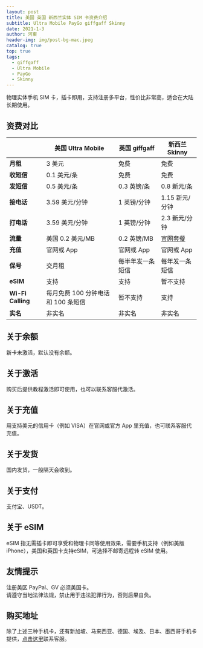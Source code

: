 ```yaml
---
layout: post
title: 美国 英国 新西兰实体 SIM 卡资费介绍
subtitle: Ultra Mobile PayGo giffgaff Skinny
date: 2021-1-3
author: 河東
header-img: img/post-bg-mac.jpeg
catalog: true
top: true
tags:
  - giffgaff
  - Ultra Mobile
  - PayGo
  - Skinny
---
```


物理实体手机 SIM 卡，插卡即用，支持注册多平台，性价比非常高，适合在大陆长期使用。

## 资费对比

|   |  美国 Ultra Mobile | 英国 giffgaff| 新西兰 Skinny|
|  ----  | ----  |----  | ----  |
|  **月租**  | 3 美元 |免费  | 免费|
|  **收短信**|   0.1 美元/条   |免费  | 免费|
|  **发短信** |   0.5 美元/条   |0.3 英镑/条 | 0.8 新元/条|
| **接电话** | 3.59 美元/分钟    |1 英镑/分钟  | 1.15 新元/分钟|
| **打电话** | 3.59 美元/分钟    |1 英镑/分钟  |2.3 新元/分钟 |
|**流量**|美国 0.2 美元/MB|0.2 英镑/MB|[官网套餐](https://www.skinny.co.nz/pricing/overseas-roaming/)|
|**充值**|官网或 App		|官网或 App|官网或 App|
|**保号**|交月租|每半年发一条短信|每年发一条短信|
|**eSIM**|支持|支持|暂不支持|
|**Wi-Fi Calling**|每月免费 100 分钟电话和 100 条短信|暂不支持|支持|
|**实名**|非实名		|非实名		|非实名|

## 关于余额
新卡未激活，默认没有余额。

## 关于激活
购买后提供教程激活即可使用，也可以联系客服代激活。

## 关于充值
用支持美元的信用卡（例如 VISA）在官网或官方 App 里充值，也可联系客服代充值。

## 关于发货
国内发货，一般隔天会收到。

## 关于支付
支付宝、USDT。

## 关于 eSIM
eSIM 指无需插卡即可享受和物理卡同等使用效果，需要手机支持（例如美版 iPhone），美国和英国卡支持eSIM，可选择不邮寄远程转 eSIM 使用。

## 友情提示
注册美区 PayPal、GV 必须美国卡。\
请遵守当地法律法规，禁止用于违法犯罪行为，否则后果自负。

## 购买地址
除了上述三种手机卡，还有新加坡、马来西亚、德国、埃及、日本、墨西哥手机卡提供，[点击这里](https://simgv.com/2023/03/19/store/)联系客服。